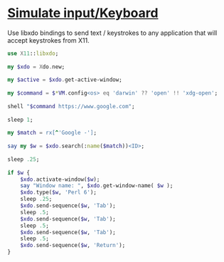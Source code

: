 [1]: https://rosettacode.org/wiki/Simulate_input/Keyboard

# [Simulate input/Keyboard][1]

Use libxdo bindings to send text / keystrokes to any application that will accept keystrokes from X11.

```raku
use X11::libxdo;
 
my $xdo = Xdo.new;
 
my $active = $xdo.get-active-window;
 
my $command = $*VM.config<os> eq 'darwin' ?? 'open' !! 'xdg-open';
 
shell "$command https://www.google.com";
 
sleep 1;
 
my $match = rx[^'Google -'];
 
say my $w = $xdo.search(:name($match))<ID>;
 
sleep .25;
 
if $w {
    $xdo.activate-window($w);
    say "Window name: ", $xdo.get-window-name( $w );
    $xdo.type($w, 'Perl 6');
    sleep .25;
    $xdo.send-sequence($w, 'Tab');
    sleep .5;
    $xdo.send-sequence($w, 'Tab');
    sleep .5;
    $xdo.send-sequence($w, 'Tab');
    sleep .5;
    $xdo.send-sequence($w, 'Return');
}
```